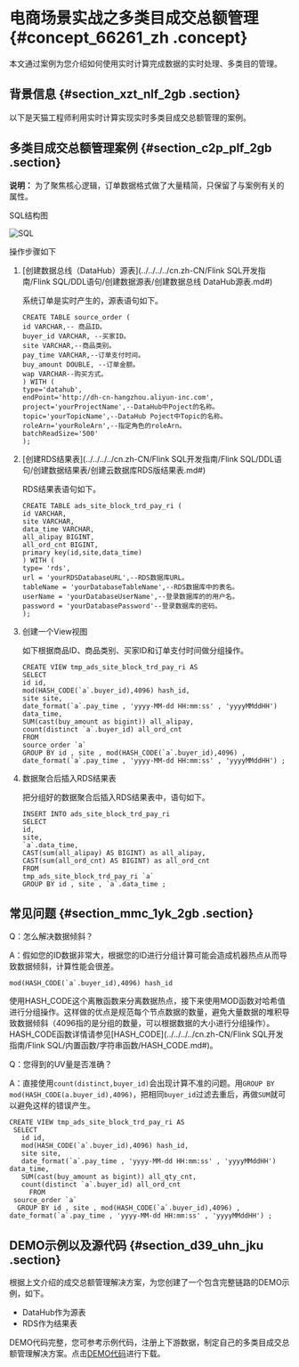 # 电商场景实战之多类目成交总额管理 {#concept_66261_zh .concept}

本文通过案例为您介绍如何使用实时计算完成数据的实时处理、多类目的管理。

## 背景信息 {#section_xzt_nlf_2gb .section}

以下是天猫工程师利用实时计算实现实时多类目成交总额管理的案例。

## 多类目成交总额管理案例 {#section_c2p_plf_2gb .section}

**说明：** 为了聚焦核心逻辑，订单数据格式做了大量精简，只保留了与案例有关的属性。

SQL结构图

![SQL](http://static-aliyun-doc.oss-cn-hangzhou.aliyuncs.com/assets/img/41086/156636659434627_zh-CN.png)

操作步骤如下

1.  [创建数据总线（DataHub）源表](../../../../cn.zh-CN/Flink SQL开发指南/Flink SQL/DDL语句/创建数据源表/创建数据总线 DataHub源表.md#) 

    系统订单是实时产生的，源表语句如下。

    ``` {#codeblock_hev_tmp_w0h .language-SQL}
    CREATE TABLE source_order (
    id VARCHAR,-- 商品ID。
    buyer_id VARCHAR, --买家ID。
    site VARCHAR,--商品类别。
    pay_time VARCHAR,--订单支付时间。
    buy_amount DOUBLE, --订单金额。
    wap VARCHAR--购买方式。
    ) WITH (
    type='datahub',
    endPoint='http://dh-cn-hangzhou.aliyun-inc.com',
    project='yourProjectName',--DataHub中Poject的名称。
    topic='yourTopicName',--DataHub Poject中Topic的名称。
    roleArn='yourRoleArn',--指定角色的roleArn。
    batchReadSize='500'
    );
    ```

2.  [创建RDS结果表](../../../../cn.zh-CN/Flink SQL开发指南/Flink SQL/DDL语句/创建数据结果表/创建云数据库RDS版结果表.md#) 

    RDS结果表语句如下。

    ``` {#codeblock_89g_ha6_qsb .language-SQL}
    CREATE TABLE ads_site_block_trd_pay_ri ( 
    id VARCHAR,
    site VARCHAR,
    data_time VARCHAR,
    all_alipay BIGINT,
    all_ord_cnt BIGINT,
    primary key(id,site,data_time)
    ) WITH (
    type= 'rds',
    url = 'yourRDSDatabaseURL',--RDS数据库URL。
    tableName = 'yourDatabaseTableName',--RDS数据库中的表名。
    userName = 'yourDatabaseUserName',--登录数据库的的用户名。
    password = 'yourDatabasePassword'--登录数据库的密码。
    ); 
    ```

3.  创建一个View视图

    如下根据商品ID、商品类别、买家ID和订单支付时间做分组操作。

    ``` {#codeblock_3iq_4q3_ahc .language-SQL}
    CREATE VIEW tmp_ads_site_block_trd_pay_ri AS
    SELECT
    id id,
    mod(HASH_CODE(`a`.buyer_id),4096) hash_id,
    site site,
    date_format(`a`.pay_time , 'yyyy-MM-dd HH:mm:ss' , 'yyyyMMddHH') data_time,
    SUM(cast(buy_amount as bigint)) all_alipay,
    count(distinct `a`.buyer_id) all_ord_cnt
    FROM
    source_order `a`
    GROUP BY id , site , mod(HASH_CODE(`a`.buyer_id),4096) , date_format(`a`.pay_time , 'yyyy-MM-dd HH:mm:ss' , 'yyyyMMddHH') ;
    ```

4.  数据聚合后插入RDS结果表

    把分组好的数据聚合后插入RDS结果表中，语句如下。

    ``` {#codeblock_nnz_oe7_e6j .language-SQL}
    INSERT INTO ads_site_block_trd_pay_ri
    SELECT
    id,
    site,
    `a`.data_time,
    CAST(sum(all_alipay) AS BIGINT) as all_alipay,
    CAST(sum(all_ord_cnt) AS BIGINT) as all_ord_cnt
    FROM
    tmp_ads_site_block_trd_pay_ri `a`
    GROUP BY id , site , `a`.data_time ;
    ```


## 常见问题 {#section_mmc_1yk_2gb .section}

Q：怎么解决数据倾斜？

A：假如您的ID数据非常大，根据您的ID进行分组计算可能会造成机器热点从而导致数据倾斜，计算性能会很差。

``` {#codeblock_ob8_72v_hxj .language-SQL}
mod(HASH_CODE(`a`.buyer_id),4096) hash_id
```

使用HASH\_CODE这个离散函数来分离数据热点，接下来使用MOD函数对哈希值进行分组操作。这样做的优点是规范每个节点数据的数量，避免大量数据的堆积导致数据倾斜（4096指的是分组的数量，可以根据数据的大小进行分组操作）。HASH\_CODE函数详情请参见[HASH\_CODE](../../../../cn.zh-CN/Flink SQL开发指南/Flink SQL/内置函数/字符串函数/HASH_CODE.md#)。

Q：您得到的UV量是否准确？

A：直接使用`count(distinct,buyer_id)`会出现计算不准的问题。用`GROUP BY mod(HASH_CODE(a.buyer_id),4096)`，把相同`buyer_id`过滤去重后，再做`SUM`就可以避免这样的错误产生。

``` {#codeblock_zjk_1x0_9ye .language-SQL}
CREATE VIEW tmp_ads_site_block_trd_pay_ri AS 
 SELECT 
   id id, 
   mod(HASH_CODE(`a`.buyer_id),4096) hash_id, 
   site site, 
   date_format(`a`.pay_time , 'yyyy-MM-dd HH:mm:ss' , 'yyyyMMddHH') data_time, 
   SUM(cast(buy_amount as bigint)) all_qty_cnt, 
   count(distinct `a`.buyer_id) all_ord_cnt
     FROM 
 source_order `a` 
  GROUP BY id , site , mod(HASH_CODE(`a`.buyer_id),4096) , date_format(`a`.pay_time , 'yyyy-MM-dd HH:mm:ss' , 'yyyyMMddHH') ;
```

## DEMO示例以及源代码 {#section_d39_uhn_jku .section}

根据上文介绍的成交总额管理解决方案，为您创建了一个包含完整链路的DEMO示例，如下。

-   DataHub作为源表
-   RDS作为结果表

DEMO代码完整，您可参考示例代码，注册上下游数据，制定自己的多类目成交总额管理解决方案。点击[DEMO代码](http://docs-aliyun.cn-hangzhou.oss.aliyun-inc.com/assets/attach/114329/cn_zh/1555299394924/demo.sql)进行下载。

